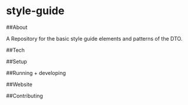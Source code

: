 # style-guide

##About

A Repository for the basic style guide elements and patterns of the DTO.

##Tech

##Setup

##Running + developing

##Website

##Contributing
